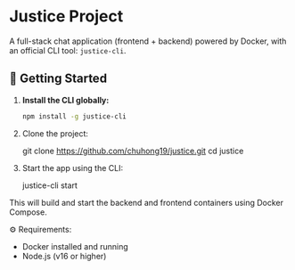 # Justice Project

A full-stack chat application (frontend + backend) powered by Docker, with an official CLI tool: `justice-cli`.

## 🚀 Getting Started

1. **Install the CLI globally:**

   ```bash
   npm install -g justice-cli
   ```

2. Clone the project:

   git clone https://github.com/chuhong19/justice.git
   cd justice

3. Start the app using the CLI:

   justice-cli start

This will build and start the backend and frontend containers using Docker Compose.

⚙️ Requirements:

- Docker installed and running
- Node.js (v16 or higher)
